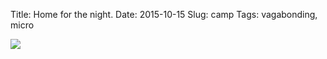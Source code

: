 Title: Home for the night.
Date: 2015-10-15
Slug: camp
Tags: vagabonding, micro

<img src="/media/images/2015-10-15 tarp.jpg" class="align-center" loading="lazy" />
